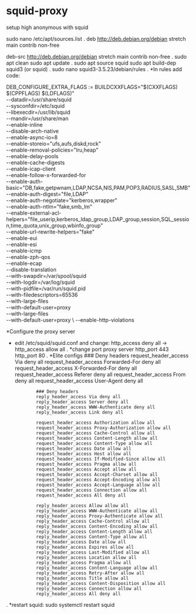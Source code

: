 # squid-proxy
setup high anonymous with squid

sudo nano /etc/apt/sources.list
.
deb http://deb.debian.org/debian stretch main contrib non-free

deb-src http://deb.debian.org/debian stretch main contrib non-free
.
sudo apt clean
sudo apt update
.
sudo apt source squid
sudo apt build-dep squid3 (or squid)
.
sudo nano squid3-3.5.23/debian/rules
.
*In rules add code:

DEB_CONFIGURE_EXTRA_FLAGS := BUILDCXXFLAGS="$(CXXFLAGS) $(CPPFLAGS) $(LDFLAGS)" \
                --datadir=/usr/share/squid \
                --sysconfdir=/etc/squid \
                --libexecdir=/usr/lib/squid \
                --mandir=/usr/share/man \
                --enable-inline \
                --disable-arch-native \
                --enable-async-io=8 \
                --enable-storeio="ufs,aufs,diskd,rock" \
                --enable-removal-policies="lru,heap" \
                --enable-delay-pools \
                --enable-cache-digests \
                --enable-icap-client \
                --enable-follow-x-forwarded-for \
                --enable-auth-basic="DB,fake,getpwnam,LDAP,NCSA,NIS,PAM,POP3,RADIUS,SASL,SMB" \
                --enable-auth-digest="file,LDAP" \
                --enable-auth-negotiate="kerberos,wrapper" \
                --enable-auth-ntlm="fake,smb_lm" \
                --enable-external-acl-helpers="file_userip,kerberos_ldap_group,LDAP_group,session,SQL_session,time_quota,unix_group,wbinfo_group" \
                --enable-url-rewrite-helpers="fake" \
                --enable-eui \
                --enable-esi \
                --enable-icmp \
                --enable-zph-qos \
                --enable-ecap \
                --disable-translation \
                --with-swapdir=/var/spool/squid \
                --with-logdir=/var/log/squid \
                --with-pidfile=/var/run/squid.pid \
                --with-filedescriptors=65536 \
                --with-large-files \
                --with-default-user=proxy \
                --with-large-files \
                --with-default-user=proxy \ 
                --enable-http-violations
                
*Configure the proxy server
- edit /etc/squid/squid.conf and change: 
    http_access deny all -> http_access allow all
    .
    *change port proxy server
     http_port 443
     http_port 80
    .
    *Elite configs
            ### Deny headers
              request_header_access Via deny all
              request_header_access Forwarded-For deny all
              request_header_access X-Forwarded-For deny all
              request_header_access Referer deny all
              request_header_access From deny all
              request_header_access User-Agent deny all

              ### Deny headers
              reply_header_access Via deny all
              reply_header_access Server deny all
              reply_header_access WWW-Authenticate deny all
              reply_header_access Link deny all
              
              request_header_access Authorization allow all
              request_header_access Proxy-Authorization allow all
              request_header_access Cache-Control allow all
              request_header_access Content-Length allow all
              request_header_access Content-Type allow all
              request_header_access Date allow all
              request_header_access Host allow all
              request_header_access If-Modified-Since allow all
              request_header_access Pragma allow all
              request_header_access Accept allow all
              request_header_access Accept-Charset allow all
              request_header_access Accept-Encoding allow all
              request_header_access Accept-Language allow all
              request_header_access Connection allow all
              request_header_access All deny all

              reply_header_access Allow allow all
              reply_header_access WWW-Authenticate allow all
              reply_header_access Proxy-Authenticate allow all
              reply_header_access Cache-Control allow all
              reply_header_access Content-Encoding allow all
              reply_header_access Content-Length allow all
              reply_header_access Content-Type allow all
              reply_header_access Date allow all
              reply_header_access Expires allow all
              reply_header_access Last-Modified allow all
              reply_header_access Location allow all
              reply_header_access Pragma allow all
              reply_header_access Content-Language allow all
              reply_header_access Retry-After allow all
              reply_header_access Title allow all
              reply_header_access Content-Disposition allow all
              reply_header_access Connection allow all
              reply_header_access All deny all
.
*restart squid: sudo systemctl restart squid

